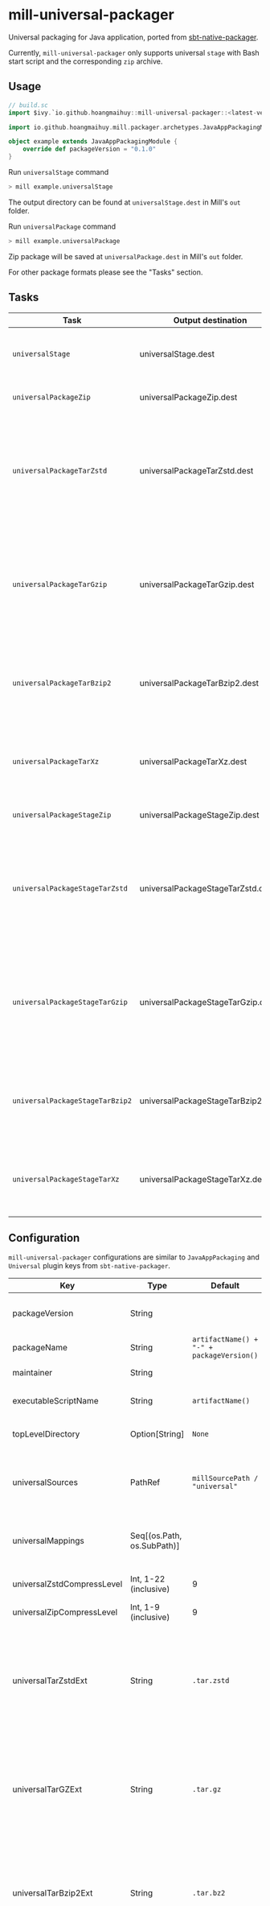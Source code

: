 # mill-universal-packager

Universal packaging for Java application, ported from [sbt-native-packager](https://github.com/sbt/sbt-native-packager).

Currently, `mill-universal-packager` only supports universal `stage` with Bash start script and the corresponding `zip` archive.

## Usage

```scala
// build.sc
import $ivy.`io.github.hoangmaihuy::mill-universal-packager::<latest-version>`

import io.github.hoangmaihuy.mill.packager.archetypes.JavaAppPackagingModule

object example extends JavaAppPackagingModule {
	override def packageVersion = "0.1.0"
}
```

Run `universalStage` command

```bash
> mill example.universalStage
```

The output directory can be found at `universalStage.dest` in Mill's `out` folder.

Run `universalPackage` command

```bash
> mill example.universalPackage
```

Zip package will be saved at `universalPackage.dest` in Mill's `out` folder.

For other package formats please see the "Tasks" section.

## Tasks

| Task                            | Output destination                 | Description              |
|---------------------------------|------------------------------------|--------------------------|
| `universalStage`                | universalStage.dest                | For making unarchived universal package. This is usefull for checking the contents before the final packaging and publishing. |
| `universalPackageZip`           | universalPackageZip.dest           | For making zip compressed universal package without `universalStage`. |
| `universalPackageTarZstd`       | universalPackageTarZstd.dest       | For making zstd compressed tarball universal package without `universalStage`. The zstd compression level can be configured by `universalZstdCompressLevel`. And the tarball file name extension can be configured by `universalTarZstdExt` with default value `.tar.zstd`.  |
| `universalPackageTarGzip`       | universalPackageTarGzip.dest       | For making gzip compressed tarball universal package, without `universalStage`. The gzip compression level can be configured by `universalGzipCompressLevel`. And the tarball file name extension can be configured by `universalTarGzipExt` with default value `.tar.gz`.  |
| `universalPackageTarBzip2`      | universalPackageTarBzip2.dest      | For making bzip2 compressed tarball universal package, without `universalStage`. The tarball file name extension can be configured by `universalTarBzip2Ext` with default value `.tar.bz2`.  |
| `universalPackageTarXz`         | universalPackageTarXz.dest         | For making xz compressed tarball universal package, without `universalStage`. The tarball file name extension can be configured by `universalTarXzExt` with default value `.tar.Xz`.  |
| `universalPackageStageZip`      | universalPackageStageZip.dest      | For making zip compressed universal package from the `universalStage`. |
| `universalPackageStageTarZstd`  | universalPackageStageTarZstd.dest  | For making zstd compressed tarball universal package from the `universalStage`. The zstd compression level can be configured by `universalZstdCompressLevel`. And the tarball file name extension can be configured by `universalTarZstdExt` with default value `.tar.zstd`.  |
| `universalPackageStageTarGzip`  | universalPackageStageTarGzip.dest  | For making gzip compressed tarball universal package from the `universalStage`. The gzip compression level can be configured by `universalGzipCompressLevel`. And the tarball file name extension can be configured by `universalTarGzipExt` with default value `.tar.gz`.  |
| `universalPackageStageTarBzip2` | universalPackageStageTarBzip2.dest | For making bzip2 compressed tarball universal package from the `universalStage`. The tarball file name extension can be configured by `universalTarBzip2Ext` with default value `.tar.bz2`.  |
| `universalPackageStageTarXz`    | universalPackageStageTarXz.dest    | For making xz compressed tarball universal package from the `universalStage`. The tarball file name extension can be configured by `universalTarXzExt` with default value `.tar.xz`.  |

## Configuration

`mill-universal-packager` configurations are similar to `JavaAppPackaging` and `Universal` plugin keys
from `sbt-native-packager`.

| Key                             | Type                       | Default                                   | Description                                                            |
|----------------------           |----------------------------|-------------------------------------------|------------------------------------------------------------------------|
| packageVersion                  | String                     |                                           | Package version to use in `packageName`                                |
| packageName                     | String                     | `artifactName() + "-" + packageVersion()` | Package file name                                                      |
| maintainer                      | String                     |                                           | Maintainer name
| executableScriptName            | String                     | `artifactName()`                          | Executable script file name                                            |
| topLevelDirectory               | Option[String]             | `None`                                    | Top level directory in archive file                                    |
| universalSources                | PathRef                    | `millSourcePath / "universal"`            | Files to be included in archive, for example `.conf`, `.ini` files,... |
| universalMappings               | Seq[(os.Path, os.SubPath)] |                                           | A list of mappings from original path to archive path                  |
| universalZstdCompressLevel      | Int, 1-22 (inclusive)      | 9                                         | Compression level for zstd tarball                                 |
| universalZipCompressLevel       | Int, 1-9 (inclusive)       | 9                                         | Compression level for gzip                                         |
| universalTarZstdExt             | String                     | `.tar.zstd`                               | The Zstd compressed tarbal file extension, can be `.tar.zstd`, .`tar.zst` or `.tzst` or any other else as you specified. |
| universalTarGZExt               | String                     | `.tar.gz`                                 | The Gzip compressed tarbal file extension, can be `.tar.gz` or `.tgz` or any other else as you specified.                |
| universalTarBzip2Ext            | String                     | `.tar.bz2`                                | The Bzip2 compressed tarbal file extension, can be `.tar.bz2` or `.tbz` or any other else as you specified.              |
| universalTarXZExt               | String                     | `.tar.xz`                                 | The XZ compressed tarbal file extension, can be `.tar.xz` or `.txz` or any other else as you specified.                  |

## More information

This plugin was ported from ported from [sbt-native-packager](https://github.com/sbt/sbt-native-packager). Core functions were copied from `sbt-native-packager` with some modifications to work with Mill.

## Licenses

This software is released under the Apache License 2.0. More information in the file LICENSE distributed with this project.
